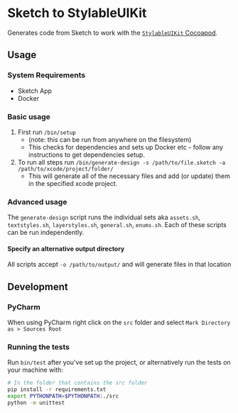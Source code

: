 # Sketch to StylableUIKit

Generates code from Sketch to work with the [`StylableUIKit` Cocoapod](https://github.com/design-ops/stylable-uikit).

## Usage

### System Requirements

* Sketch App
* Docker

### Basic usage

1. First run `/bin/setup` 
	* (note: this can be run from anywhere on the filesystem)
	* This checks for dependencies and sets up Docker etc - follow any instructions to get dependencies setup.
2. To run all steps run `/bin/generate-design -s /path/to/file.sketch -a /path/to/xcode/project/folder/`
	* This will generate all of the necessary files and add (or update) them in the specified xcode project.

### Advanced usage

The `generate-design` script runs the individual sets aka `assets.sh`, `textstyles.sh`, `layerstyles.sh`, `general.sh`, `enums.sh`. Each of these scripts can be run independently.

#### Specify an alternative output directory

All scripts accept `-o /path/to/output/` and will generate files in that location

## Development

### PyCharm

When using PyCharm right click on the `src` folder and select `Mark Directory as > Sources Root`

### Running the tests

Run `bin/test` after you've set up the project, or alternatively run the tests on your machine with:

```bash
# In the folder that contains the src folder
pip install -r requirements.txt
export PYTHONPATH=$PYTHONPATH:./src
python -m unittest
```
